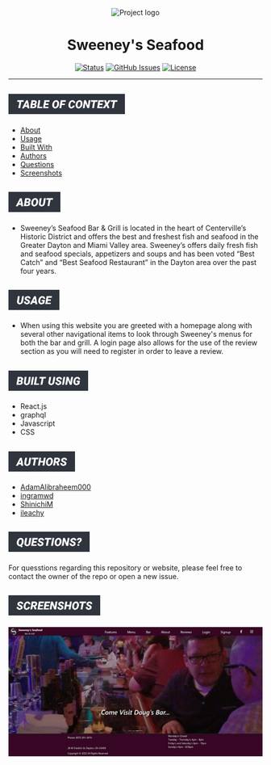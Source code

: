 <p align="center"><img width=200px height=200px alt="Project logo" src="public/assets/imgs/SLogo.jpg" alt="Sweeney's Logo"></p>

<h1 align="center">Sweeney's Seafood</h1>

<div align="center">

[![Status](https://img.shields.io/badge/status-active-success.svg)]()
[![GitHub Issues](https://img.shields.io/github/issues/AdamAlibraheem000/Sweeney-Seafood.svg)](https://github.com/AdamAlibraheem000/Sweeney-Seafood/issues)
[![License](https://img.shields.io/badge/license-MIT-blue.svg)](/LICENSE)

</div>

---

## <img src="https://github.com/teamjuli0/readme-badges/blob/main/themes/clean-dark/menu-categories/table-of-context.png?raw=true" style="height: 40px">

- [About](#about)
- [Usage](#usage)
- [Built With](#built_using)
- [Authors](#authors)
- [Questions](#questions)
- [Screenshots](#screenshots)

## <img id="about" src="https://github.com/teamjuli0/readme-badges/blob/main/themes/clean-dark/menu-categories/about.png?raw=true" style="height: 40px">

- Sweeney’s Seafood Bar & Grill is located in the heart of Centerville’s Historic District and offers the best and freshest fish and seafood in the Greater Dayton and Miami Valley area. Sweeney’s offers daily fresh fish and seafood specials, appetizers and soups and has been voted “Best Catch” and “Best Seafood Restaurant” in the Dayton area over the past four years.

## <img id="usage" src="https://github.com/teamjuli0/readme-badges/blob/main/themes/clean-dark/menu-categories/usage.png?raw=true" style="height: 40px">

- When using this website you are greeted with a homepage along with several other navigational items to look through Sweeney's menus for both the bar and grill. A login page also allows for the use of the review section as you will need to register in order to leave a review.

## <img id="built_using" src="https://github.com/teamjuli0/readme-badges/blob/main/themes/clean-dark/menu-categories/built-using.png?raw=true" style="height: 40px">

- React.js
- graphql
- Javascript
- CSS

## <img id="authors" src="https://github.com/teamjuli0/readme-badges/blob/main/themes/clean-dark/menu-categories/authors.png?raw=true" style="height: 40px">

- [AdamAlibraheem000](https://github.com/AdamAlibraheem000)
- [ingramwd](https://github.com/ingramwd)
- [ShinichiM](https://github.com/ShinichiM)
- [ileachy](https://github.com/ileachy)

## <img id="questions" src="https://github.com/teamjuli0/readme-badges/blob/main/themes/clean-dark/menu-categories/questions-alt.png?raw=true" style="height: 40px">

For quesstions regarding this repository or website, please feel free to contact the owner of the repo or open a new issue.

## <img id="screenshots" src="https://github.com/teamjuli0/readme-badges/blob/main/themes/clean-dark/menu-categories/screenshots.png?raw=true" style="height: 40px">

<img style="margin: 0 0 15px 0" src="./client/src/imgs/final-ss.jpg" />
